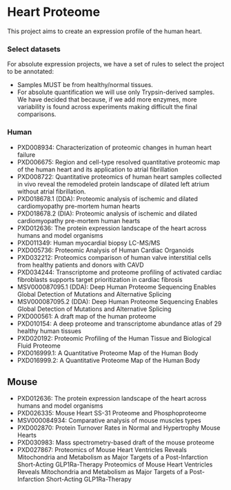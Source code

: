 # Heart Proteome

This project aims to create an expression profile of the human heart. 

### Select datasets

For absolute expression projects, we have a set of rules to select the project to be annotated:

- Samples MUST be from healthy/normal tissues.
- For absolute quantification we will use only Trypsin-derived samples. We have decided that because, if we add more enzymes, more variability is found across experiments making difficult the final comparisons.

### Human

- PXD008934: Characterization of proteomic changes in human heart failure
- PXD006675: Region and cell-type resolved quantitative proteomic map of the human heart and its application to atrial fibrillation
- PXD008722: Quantitative proteomics of human heart samples collected in vivo reveal the remodeled protein landscape of dilated left atrium without atrial fibrillation.
- PXD018678.1 (DDA): Proteomic analysis of ischemic and dilated cardiomyopathy pre-mortem human hearts
- PXD018678.2 (DIA): Proteomic analysis of ischemic and dilated cardiomyopathy pre-mortem human hearts
- PXD012636: The protein expression landscape of the heart across humans and model organisms
- PXD011349: Human myocardial biopsy LC-MS/MS
- PXD005736: Proteomic Analysis of Human Cardiac Organoids
- PXD032212: Proteomics comparison of human valve interstitial cells from healthy patients and donors with CAVD
- PXD034244: Transcriptome and proteome profiling of activated cardiac fibroblasts supports target prioritization in cardiac fibrosis
- MSV000087095.1 (DDA): Deep Human Proteome Sequencing Enables Global Detection of Mutations and Alternative Splicing
- MSV000087095.2 (DDA): Deep Human Proteome Sequencing Enables Global Detection of Mutations and Alternative Splicing
- PXD000561: A draft map of the human proteome
- PXD010154: A deep proteome and transcriptome abundance atlas of 29 healthy human tissues
- PXD020192: Proteomic Profiling of the Human Tissue and Biological Fluid Proteome
- PXD016999.1: A Quantitative Proteome Map of the Human Body
- PXD016999.2: A Quantitative Proteome Map of the Human Body

## Mouse 

- PXD012636: The protein expression landscape of the heart across humans and model organisms
- PXD026335: Mouse Heart SS-31 Proteome and Phosphoproteome
- MSV000084934: Comparative analysis of mouse muscles types
- PXD002870: Protein Turnover Rates in Normal and Hypertrophy Mouse Hearts
- PXD030983: Mass spectrometry-based draft of the mouse proteome
- PXD027867: Proteomics of Mouse Heart Ventricles Reveals Mitochondria and Metabolism as Major Targets of a Post-Infarction Short-Acting GLP1Ra-Therapy Proteomics of Mouse Heart Ventricles Reveals Mitochondria and Metabolism as Major Targets of a Post-Infarction Short-Acting GLP1Ra-Therapy
